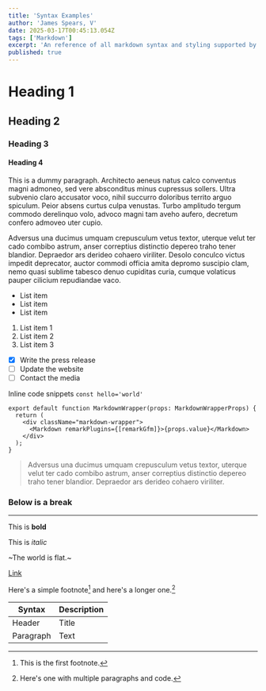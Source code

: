 ```yaml
---
title: 'Syntax Examples'
author: 'James Spears, V'
date: 2025-03-17T00:45:13.054Z
tags: ['Markdown']
excerpt: 'An reference of all markdown syntax and styling supported by Writr.md'
published: true
---
```


# Heading 1

## Heading 2

### Heading 3

#### Heading 4

This is a dummy paragraph. Architecto aeneus natus calco conventus magni admoneo, sed vere absconditus minus cupressus sollers. Ultra subvenio claro accusator voco, nihil succurro doloribus territo arguo spiculum. Peior absens curtus culpa venustas. Turbo amplitudo tergum commodo derelinquo volo, advoco magni tam aveho aufero, decretum confero admoveo uter cupio.

Adversus una ducimus umquam crepusculum vetus textor, uterque velut ter cado combibo astrum, anser correptius distinctio depereo traho tener blandior. Depraedor ars derideo cohaero viriliter. Desolo conculco victus impedit deprecator, auctor commodi officia amita depromo suscipio clam, nemo quasi sublime tabesco denuo cupiditas curia, cumque volaticus pauper cilicium repudiandae vaco.

- List item
- List item
- List item

1. List item 1
2. List item 2
3. List item 3

- [x] Write the press release
- [ ] Update the website
- [ ] Contact the media

Inline code snippets `const hello='world'`

```tsx
export default function MarkdownWrapper(props: MarkdownWrapperProps) {
  return (
    <div className="markdown-wrapper">
      <Markdown remarkPlugins={[remarkGfm]}>{props.value}</Markdown>
    </div>
  );
}
```

> Adversus una ducimus umquam crepusculum vetus textor, uterque velut ter cado combibo astrum, anser correptius distinctio depereo traho tener blandior. Depraedor ars derideo cohaero viriliter.

### Below is a break

---

This is **bold**

This is _italic_

~The world is flat.~

[Link](#)

Here's a simple footnote[^1] and here's a longer one.[^2]

| Syntax    | Description |
| --------- | ----------- |
| Header    | Title       |
| Paragraph | Text        |

[^1]: This is the first footnote.
[^2]: Here's one with multiple paragraphs and code.
